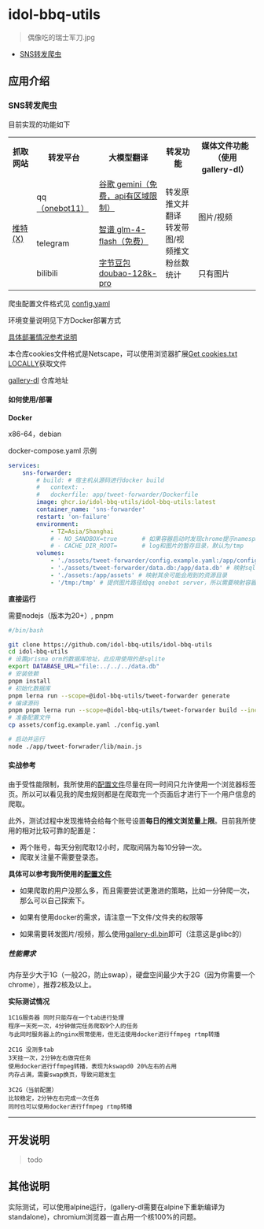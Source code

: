 # idol-bbq-utils

> 偶像吃的瑞士军刀.jpg

-   [SNS转发爬虫](app/tweet-forwarder/README.md)

## 应用介绍

### SNS转发爬虫

目前实现的功能如下

<table>
  <tr>
    <th>抓取网站</th>
    <th>转发平台</th>
    <th>大模型翻译</th>
    <th>转发功能</th>
    <th>媒体文件功能（使用gallery-dl）</th>
  </tr>
  <tr>
    <td rowspan="12"><a href="https://x.com" target="_blank">推特(X)</a></td>
    <td>qq<a href="https://github.com/botuniverse/onebot-11" target="_blank">（onebot11）</a></td>
    <td rowspan="12">
        <a href="https://ai.google.dev/gemini-api/docs/api-key?hl=zh-cn" target="_blank" style="display: block;">谷歌 gemini（免费，api有区域限制）</a>
        <br>
        <a href="https://bigmodel.cn/dev/api/normal-model/glm-4" target="_blank" style="display: block;">智谱 glm-4-flash（免费）</a>
        <br>
        <a href="https://www.volcengine.com/docs/82379/1263594#%E9%80%82%E7%94%A8%E8%8C%83%E5%9B%B4" target="_blank" style="display: block;">字节豆包 doubao-128k-pro</a>
    </td>
    <td rowspan="12">
        转发原推文并翻译<br>转发带图/视频推文<br>粉丝数统计
    </td>
    <td rowspan="2">
        图片/视频
    </td>
  </tr>
  <tr>
    <td>telegram</td>
  </tr>
  <tr>
    <td>bilibili</td>
    <td>只有图片</td>
  </tr>
</table>

爬虫配置文件格式见 [config.yaml](assets/tweet-forwarder/config.example.prod.zh.yaml)

环境变量说明见下方Docker部署方式

[具体部署情况参考说明](#实战参考)

本仓库cookies文件格式是Netscape，可以使用浏览器扩展[Get cookies.txt LOCALLY](https://chromewebstore.google.com/detail/get-cookiestxt-locally/cclelndahbckbenkjhflpdbgdldlbecc)获取文件

[gallery-dl](https://github.com/mikf/gallery-dl) 仓库地址

#### 如何使用/部署

**Docker**

x86-64，debian

docker-compose.yaml 示例

```yaml
services:
    sns-forwarder:
        # build: # 宿主机从源码进行docker build
        #   context: .
        #   dockerfile: app/tweet-forwarder/Dockerfile
        image: ghcr.io/idol-bbq-utils/idol-bbq-utils:latest
        container_name: 'sns-forwarder'
        restart: 'on-failure'
        environment:
            - TZ=Asia/Shanghai
            # - NO_SANDBOX=true       # 如果容器启动时发现chrome提示namespace相关问题，可以尝试启用此环境变量
            # - CACHE_DIR_ROOT=       # log和图片的暂存目录，默认为/tmp
        volumes:
            - './assets/tweet-forwarder/config.example.yaml:/app/config.yaml' # 映射config.yaml
            - './assets/tweet-forwarder/data.db:/app/data.db' # 映射sqlite db
            - './assets:/app/assets' # 映射其余可能会用到的资源目录
            - '/tmp:/tmp' # 提供图片路径给qq onebot server，所以需要映射容器目录至主机上，假设onebot server也部署在本机
```

**直接运行**

需要nodejs（版本为20+）, pnpm

```bash
#/bin/bash

git clone https://github.com/idol-bbq-utils/idol-bbq-utils
cd idol-bbq-utils
# 设置prisma orm的数据库地址，此应用使用的是sqlite
export DATABASE_URL="file:../../../data.db"
# 安装依赖
pnpm install
# 初始化数据库
pnpm lerna run --scope=@idol-bbq-utils/tweet-forwarder generate
# 编译源码
pnpm pnpm lerna run --scope=@idol-bbq-utils/tweet-forwarder build --include-dependencies
# 准备配置文件
cp assets/config.example.yaml ./config.yaml

# 启动并运行
node ./app/tweet-forwrader/lib/main.js
```

#### 实战参考

由于受性能限制，我所使用的[配置文件](assets/tweet-forwarder/config.example.prod.zh.yaml)尽量在同一时间只允许使用一个浏览器标签页。所以可以看见我的爬虫规则都是在爬取完一个页面后才进行下一个用户信息的爬取。

此外，测试过程中发现推特会给每个账号设置**每日的推文浏览量上限**。目前我所使用的相对比较可靠的配置是：

-   两个账号，每天分别爬取12小时，爬取间隔为每10分钟一次。
-   爬取关注量不需要登录态。

**具体可以参考我所使用的[配置文件](assets/tweet-forwarder/config.example.prod.zh.yaml)**

-   如果爬取的用户没那么多，而且需要尝试更激进的策略，比如一分钟爬一次，那么可以自己探索下。

-   如果有使用docker的需求，请注意一下文件/文件夹的权限等

-   如果需要转发图片/视频，那么使用[gallery-dl.bin](https://github.com/mikf/gallery-dl?tab=readme-ov-file#standalone-executable)即可（注意这是glibc的）

##### 性能需求

内存至少大于1G（一般2G，防止swap），硬盘空间最少大于2G（因为你需要一个chrome），推荐2核及以上。

**实际测试情况**

```text
1C1G服务器 同时只能存在一个tab进行处理
程序一天死一次，4分钟做完任务爬取9个人的任务
与此同时服务器上的nginx照常使用，但无法使用docker进行ffmpeg rtmp转播

2C1G 没测多tab
3天挂一次，2分钟左右做完任务
使用docker进行ffmpeg转播，表现为kswapd0 20%左右的占用
内存占满，需要swap换页，导致问题发生

3C2G（当前配置）
比较稳定，2分钟左右完成一次任务
同时也可以使用docker进行ffmpeg rtmp转播
```

---

## 开发说明

> todo

## 其他说明

实际测试，可以使用alpine运行，(gallery-dl需要在alpine下重新编译为standalone)，chromium浏览器一直占用一个核100%的问题。
